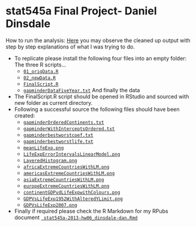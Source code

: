 stat545a Final Project- Daniel Dinsdale
===============================
How to run the analysis:
[Here](http://rpubs.com/danieldinsdale/stat545a-2013-hw06_dinsdale-dan) you may observe the cleaned up output with step by step explanations of what I was trying to do. 

* To replicate please install the following four files into an empty folder:
The three R scripts...
	- [`01_origData.R`](https://raw.github.com/danieldinsdale/stat545a-2013-hw06_dinsdale-dan/master/01_origData.R)
	- [`02_newData.R`](https://raw.github.com/danieldinsdale/stat545a-2013-hw06_dinsdale-dan/master/02_newData.R)
	- [`FinalScript.R`](https://raw.github.com/danieldinsdale/stat545a-2013-hw06_dinsdale-dan/master/FinalScript.R)
	- [`gapminderDataFiveYear.txt`](https://raw.github.com/danieldinsdale/stat545a-2013-hw06_dinsdale-dan/master/gapminderDataFiveYear.txt) And finally the data
* The FinalScript.R script should be opened in RStudio and sourced with new folder as current directory.
* Following a successful source the following files should have been created:
	- [`gapminderOrderedContinents.txt`](https://raw.github.com/danieldinsdale/stat545a-2013-hw06_dinsdale-dan/master/gapminderOrderedContinents.txt)
	- [`gapminderWithInterceptsOrdered.txt`](https://raw.github.com/danieldinsdale/stat545a-2013-hw06_dinsdale-dan/master/gapminderWithInterceptsOrdered.txt)
	- [`gapminderbestworstcoef.txt`](https://raw.github.com/danieldinsdale/stat545a-2013-hw06_dinsdale-dan/master/gapminderbestworstcoef.txt)
	- [`gapminderbestworstlife.txt`](https://raw.github.com/danieldinsdale/stat545a-2013-hw06_dinsdale-dan/master/gapminderbestworstlife.txt)
	- [`meanLifeExp.png`](https://raw.github.com/danieldinsdale/stat545a-2013-hw06_dinsdale-dan/master/Images/meanLifeExp.png)
	- [`LifeExpErrorIntervalsLinearModel.png`](https://raw.github.com/danieldinsdale/stat545a-2013-hw06_dinsdale-dan/master/Images/LifeExpErrorIntervalsLinearModel.png)	
	- [`LayeredHistogram.png`](https://raw.github.com/danieldinsdale/stat545a-2013-hw06_dinsdale-dan/master/Images/LayeredHistogram.png)
	- [`africaExtremeCountriesWithLM.png`](https://raw.github.com/danieldinsdale/stat545a-2013-hw06_dinsdale-dan/master/Images/africaExtremeCountriesWithLM.png)
	- [`americasExtremeCountriesWithLM.png`](https://raw.github.com/danieldinsdale/stat545a-2013-hw06_dinsdale-dan/master/Images/americasExtremeCountriesWithLM.png)
	- [`asiaExtremeCountriesWithLM.png`](https://raw.github.com/danieldinsdale/stat545a-2013-hw06_dinsdale-dan/master/Images/asiaExtremeCountriesWithLM.png)
	- [`europeExtremeCountriesWithLM.png`](https://raw.github.com/danieldinsdale/stat545a-2013-hw06_dinsdale-dan/master/Images/europeExtremeCountriesWithLM.png)
	- [`continentGDPvdLifeExpwithColours.png`](https://raw.github.com/danieldinsdale/stat545a-2013-hw06_dinsdale-dan/master/Images/continentGDPvdLifeExpwithColours.png)
	- [`GDPVsLifeExp1952WithAlteredYLimit.png`](https://raw.github.com/danieldinsdale/stat545a-2013-hw06_dinsdale-dan/master/Images/GDPVsLifeExp1952WithAlteredYLimit.png)
	- [`GDPVsLifeExp2007.png`](https://raw.github.com/danieldinsdale/stat545a-2013-hw06_dinsdale-dan/master/Images/GDPVsLifeExp2007.png)
* Finally if required please check the R Markdown for my RPubs document [` stat545a-2013-hw06_dinsdale-dan.Rmd`](https://raw.github.com/danieldinsdale/stat545a-2013-hw06_dinsdale-dan/master/stat545a-2013-hw06_dinsdale-dan.Rmd)

